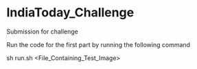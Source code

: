 # IndiaToday_Challenge
Submission for challenge

Run the code for the first part by running the following command

sh run.sh <File_Containing_Test_Image>
